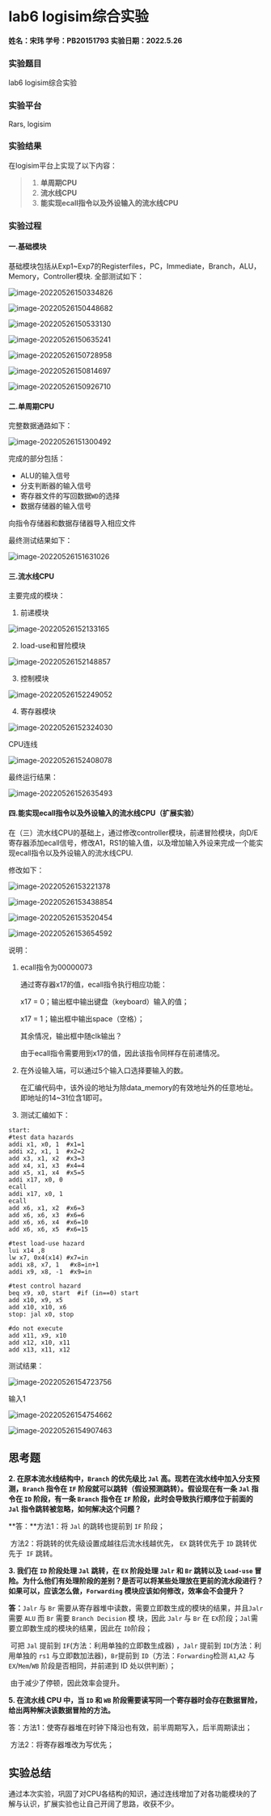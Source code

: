 # lab6 logisim综合实验

**姓名：宋玮	 	学号：PB20151793		实验日期：2022.5.26**

### 实验题目

lab6 logisim综合实验

### 实验平台

Rars, logisim

### 实验结果

在logisim平台上实现了以下内容：

> 1. **单周期CPU**
> 2. **流水线CPU**
> 3. **能实现ecall指令以及外设输入的流水线CPU**

### 实验过程

#### 一.基础模块

​		基础模块包括从Exp1~Exp7的Registerfiles，PC，Immediate，Branch，ALU，Memory，Controller模块.  全部测试如下：

![image-20220526150334826](C:\Users\宋玮\AppData\Roaming\Typora\typora-user-images\image-20220526150334826.png)

![image-20220526150448682](C:\Users\宋玮\AppData\Roaming\Typora\typora-user-images\image-20220526150448682.png)

![image-20220526150533130](C:\Users\宋玮\AppData\Roaming\Typora\typora-user-images\image-20220526150533130.png)

![image-20220526150635241](C:\Users\宋玮\AppData\Roaming\Typora\typora-user-images\image-20220526150635241.png)

![image-20220526150728958](C:\Users\宋玮\AppData\Roaming\Typora\typora-user-images\image-20220526150728958.png)

![image-20220526150814697](C:\Users\宋玮\AppData\Roaming\Typora\typora-user-images\image-20220526150814697.png)

![image-20220526150926710](C:\Users\宋玮\AppData\Roaming\Typora\typora-user-images\image-20220526150926710.png)



#### 二.单周期CPU

完整数据通路如下：

![image-20220526151300492](C:\Users\宋玮\AppData\Roaming\Typora\typora-user-images\image-20220526151300492.png)

完成的部分包括：

* ALU的输入信号
* 分支判断器的输入信号
* 寄存器文件的写回数据`WD`的选择
* 数据存储器的输入信号



向指令存储器和数据存储器导入相应文件

最终测试结果如下：

![image-20220526151631026](C:\Users\宋玮\AppData\Roaming\Typora\typora-user-images\image-20220526151631026.png)



#### 三.流水线CPU

主要完成的模块：

1. 前递模块

![image-20220526152133165](C:\Users\宋玮\AppData\Roaming\Typora\typora-user-images\image-20220526152133165.png)

2. load-use和冒险模块

![image-20220526152148857](C:\Users\宋玮\AppData\Roaming\Typora\typora-user-images\image-20220526152148857.png)

3. 控制模块

![image-20220526152249052](C:\Users\宋玮\AppData\Roaming\Typora\typora-user-images\image-20220526152249052.png)

4. 寄存器模块

![image-20220526152324030](C:\Users\宋玮\AppData\Roaming\Typora\typora-user-images\image-20220526152324030.png)



CPU连线

![image-20220526152408078](C:\Users\宋玮\AppData\Roaming\Typora\typora-user-images\image-20220526152408078.png)



最终运行结果：

![image-20220526152635493](C:\Users\宋玮\AppData\Roaming\Typora\typora-user-images\image-20220526152635493.png)



#### 四.**能实现ecall指令以及外设输入的流水线CPU（扩展实验）**

​		在（三）流水线CPU的基础上，通过修改controller模块，前递冒险模块，向D/E寄存器添加ecall信号，修改A1，RS1的输入值，以及增加输入外设来完成一个能实现ecall指令以及外设输入的流水线CPU.

修改如下：

![image-20220526153221378](C:\Users\宋玮\AppData\Roaming\Typora\typora-user-images\image-20220526153221378.png)

![image-20220526153438854](C:\Users\宋玮\AppData\Roaming\Typora\typora-user-images\image-20220526153438854.png)

![image-20220526153520454](C:\Users\宋玮\AppData\Roaming\Typora\typora-user-images\image-20220526153520454.png)

![image-20220526153654592](C:\Users\宋玮\AppData\Roaming\Typora\typora-user-images\image-20220526153654592.png)



说明：

1. ecall指令为00000073

   通过寄存器x17的值，ecall指令执行相应功能：

   x17 = 0；输出框中输出键盘（keyboard）输入的值；

   x17 = 1；输出框中输出space（空格）；

   其余情况，输出框中随clk输出？

   由于ecall指令需要用到x17的值，因此该指令同样存在前递情况。



2. 在外设输入端，可以通过5个输入口选择要输入的数。

   在汇编代码中，该外设的地址为除data_memory的有效地址外的任意地址。即地址的14~31位含1即可。

   

3. 测试汇编如下：

```assembly
start:
#test data hazards
addi x1, x0, 1  #x1=1
addi x2, x1, 1  #x2=2
add x3, x1, x2  #x3=3
add x4, x1, x3  #x4=4
add x5, x1, x4  #x5=5
addi x17, x0, 0
ecall
addi x17, x0, 1
ecall
add x6, x1, x2  #x6=3
add x6, x6, x3  #x6=6
add x6, x6, x4  #x6=10
add x6, x6, x5  #x6=15

#test load-use hazard
lui x14 ,8
lw x7, 0x4(x14) #x7=in
addi x8, x7, 1   #x8=in+1
addi x9, x8, -1  #x9=in

#test control hazard
beq x9, x0, start  #if (in==0) start
add x10, x9, x5
add x10, x10, x6
stop: jal x0, stop

#do not execute
add x11, x9, x10
add x12, x10, x11
add x13, x11, x12

```







测试结果：

![image-20220526154723756](C:\Users\宋玮\AppData\Roaming\Typora\typora-user-images\image-20220526154723756.png)

输入1

![image-20220526154754662](C:\Users\宋玮\AppData\Roaming\Typora\typora-user-images\image-20220526154754662.png)

![image-20220526154907463](C:\Users\宋玮\AppData\Roaming\Typora\typora-user-images\image-20220526154907463.png)



## 思考题

**2. 在原本流水线结构中，`Branch` 的优先级比 `Jal` 高。现若在流水线中加入分支预测，`Branch` 指令在 `IF` 阶段就可以跳转（假设预测跳转）。假设现在有一条 `Jal` 指令在 `ID` 阶段，有一条 `Branch` 指令在 `IF` 阶段，此时会导致执行顺序位于前面的 `Jal` 指令跳转被忽略，如何解决这个问题？**

**答：**方法1：将 `Jal` 的跳转也提前到 `IF` 阶段；

​		方法2：将跳转的优先级设置成越往后流水线越优先， `EX` 跳转优先于 `ID` 跳转优先于` IF` 跳转。



**3. 我们在 `ID` 阶段处理 `Jal` 跳转，在 `EX` 阶段处理 `Jalr` 和 `Br` 跳转以及 `Load-use` 冒险。为什么他们有处理阶段的差别？是否可以将某些处理放在更前的流水段进行？如果可以，应该怎么做，`Forwarding` 模块应该如何修改，效率会不会提升？**

**答：**`Jalr` 与 `Br` 需要从寄存器堆中读数，需要立即数生成的模块的结果，并且`Jalr` 需要 `ALU` 而 `Br` 需要 `Branch Decision` 模 块，因此 `Jalr` 与 `Br` 在 `EX`阶段；`Jal`需要立即数生成的模块的结果，因此在 `ID`阶段；

​		可把 `Jal` 提前到 `IF`(方法：利用单独的立即数生成器) ，`Jalr` 提前到 `ID`(方法：利用单独的 `rs1` 与立即数加法器)，`Br`提前到 `ID`（方法：`Forwarding`检测 `A1`,`A2` 与 `EX`/`Mem`/`WB` 阶段是否相同，并前递到 ID 处以供判断）；

​		由于减少了停顿，因此效率会提升。



**5. 在流水线 CPU 中，当 `ID` 和 `WB` 阶段需要读写同一个寄存器时会存在数据冒险，给出两种解决该数据冒险的方法。**

答：方法1：使寄存器堆在时钟下降沿也有效，前半周期写入，后半周期读出；

​		方法2：将寄存器堆改为写优先；



## 实验总结

通过本次实验，巩固了对CPU各结构的知识，通过连线增加了对各功能模块的了解与认识，扩展实验也让自己开阔了思路，收获不少。